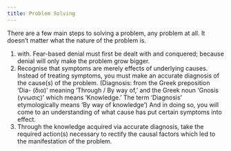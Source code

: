 ```yaml
---
title: Problem Solving
---
```


<!-- <p class="emp"> -->
<!-- </p> -->
There are a few main steps to solving a problem, any problem at all. It doesn’t matter what the nature of the problem is.

1.  with. Fear-based denial must first be dealt with and conquered; because denial will only make the problem grow bigger.
2. Recognise that symptoms are merely effects of underlying causes. Instead of treating symptoms, you must make an accurate diagnosis of the cause(s) of the problem. (Diagnosis: from the Greek preposition ‘Dia- (δια)’ meaning ‘Through / By way of,’ and the Greek noun ‘Gnosis (γνωσις)’ which means ‘Knowledge.’ The term ‘Diagnosis’ etymologically means ‘By way of knowledge’) And in doing so, you will come to an understanding of what cause has put certain symptoms into effect.
3. Through the knowledge acquired via accurate diagnosis, take the required action(s) necessary to rectify the causal factors which led to the manifestation of the problem.

